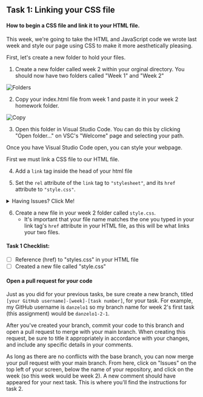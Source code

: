 ## Task 1: Linking your CSS file

#### How to begin a CSS file and link it to your HTML file.

This week, we're going to take the HTML and JavaScript code we wrote last week and style our page using CSS to make it more aesthetically pleasing.

First, let's create a new folder to hold your files.  

1. Create a new folder called week 2 within your orginal directory. You should now have two folders called "Week 1" and "Week 2"

![Folders](https://i.gyazo.com/65456175a2f8c6c419a9ed354439c77f.png)

2. Copy your index.html file from week 1 and paste it in your week 2 homework folder.

![Copy](https://i.gyazo.com/b2fa8ced536088a0ce51ffb0a9fc6409.gif)

3. Open this folder in Visual Studio Code.  You can do this by clicking "Open folder..." on VSC's "Welcome" page and selecting your path.

Once you have Visual Studio Code open, you can style your webpage.

First we must link a CSS file to our HTML file.  

4. Add a `link` tag inside the head of your html file

5. Set the `rel` attribute of the `link` tag to `"stylesheet"`, and its `href` attribute to `"style.css"`.

 <details><summary>Having Issues? Click Me!</summary>
<p>

```html
<link rel="stylesheet" href="styles.css"
```

</p>
</details>

6. Create a new file in your week 2 folder called `style.css`. 
   - It's important that your file name matches the one you typed in your link tag's `href` attribute in your HTML file, as this will be what links your two files.

#### Task 1 Checklist:
- [ ] Reference (href) to "styles.css" in your HTML file
- [ ] Created a new file called "style.css"

#### Open a pull request for your code

Just as you did for your previous tasks, be sure create a new branch, titled `[your GitHub username]-[week]-[task number]`, for your task.  For example, my GitHub username is `danzelo1` so my branch name for week 2's first task (this assignment) would be `danzelo1-2-1`.

After you've created your branch, commit your code to this branch and open a pull request to merge with your main branch.  When creating this request, be sure to title it appropriately in accordance with your changes, and include any specific details in your comments.

As long as there are no conflicts with the base branch, you can now merge your pull request with your main branch. From here, click on "Issues" on the top left of your screen, below the name of your repository, and click on the week (so this week would be week 2). A new comment should have appeared for your next task. This is where you'll find the instructions for task 2.

